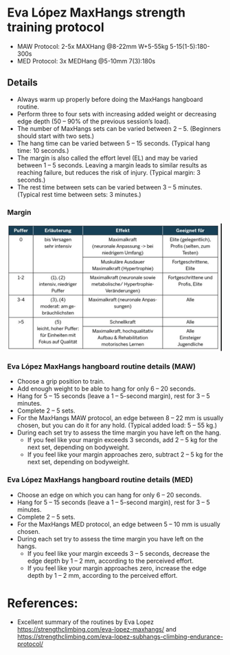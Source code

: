 # Eva López MaxHangs strength training protocol 
+ MAW Protocol: 2-5x MAXHang @8-22mm W+5-55kg 5-15(1-5):180-300s
+ MED Protocol: 3x MEDHang @5-10mm 7(3):180s

## Details

+ Always warm up properly before doing the MaxHangs hangboard routine.
+ Perform three to four sets with increasing added weight or decreasing edge depth (50 – 90% of the previous session’s load).
+ The number of MaxHangs sets can be varied between 2 – 5. (Beginners should start with two sets.)
+ The hang time can be varied between 5 – 15 seconds. (Typical hang time: 10 seconds.)
+ The margin is also called the effort level (EL)  and may be varied between 1 – 5 seconds. Leaving a margin leads to similar results as reaching failure, but reduces the risk of injury. (Typical margin: 3 seconds.)
+ The rest time between sets can be varied between 3 – 5 minutes. (Typical rest time between sets: 3 minutes.)

### Margin
<img src="./references/margin_lopez.png" width="500"/>

### Eva López MaxHangs hangboard routine details (MAW)
+ Choose a grip position to train.
+ Add enough weight to be able to hang for only 6 – 20 seconds.
+ Hang for 5 – 15 seconds (leave a 1 – 5-second margin), rest for 3 – 5 minutes.
+ Complete 2 – 5 sets.
+ For the MaxHangs MAW protocol, an edge between 8 – 22 mm is usually chosen, but you can do it for any hold. (Typical added load: 5 – 55 kg.)
+ During each set try to assess the time margin you have left on the hang.
  + If you feel like your margin exceeds 3 seconds, add 2 – 5 kg for the next set, depending on bodyweight.
  + If you feel like your margin approaches zero, subtract 2 – 5 kg for the next set, depending on bodyweight.


### Eva López MaxHangs hangboard routine details (MED)
+ Choose an edge on which you can hang for only 6 – 20 seconds.
+ Hang for 5 – 15 seconds (leave a 1 – 5-second margin), rest for 3 – 5 minutes.
+ Complete 2 – 5 sets.
+ For the MaxHangs MED protocol, an edge between 5 – 10 mm is usually chosen. 
+ During each set try to assess the time margin you have left on the hangs. 
  + If you feel like your margin exceeds 3 – 5 seconds, decrease the edge depth by 1 – 2 mm, according to the perceived effort.
  + If you feel like your margin approaches zero, increase the edge depth by 1 – 2 mm, according to the perceived effort.

# References:
* Excellent summary of the routines by Eva Lopez https://strengthclimbing.com/eva-lopez-maxhangs/ and https://strengthclimbing.com/eva-lopez-subhangs-climbing-endurance-protocol/
